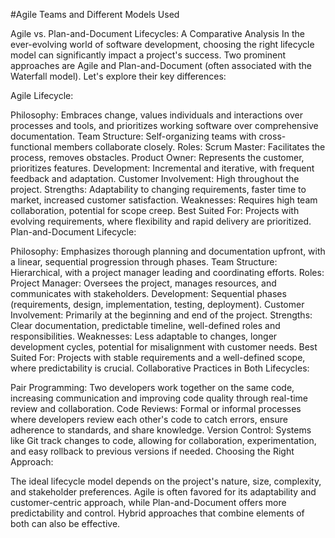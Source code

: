 #Agile Teams and Different Models Used 

Agile vs. Plan-and-Document Lifecycles: A Comparative Analysis
In the ever-evolving world of software development, choosing the right lifecycle model can significantly impact a project's success. Two prominent approaches are Agile and Plan-and-Document (often associated with the Waterfall model). Let's explore their key differences:

Agile Lifecycle:

Philosophy: Embraces change, values individuals and interactions over processes and tools, and prioritizes working software over comprehensive documentation.
Team Structure: Self-organizing teams with cross-functional members collaborate closely.
Roles:
Scrum Master: Facilitates the process, removes obstacles.
Product Owner: Represents the customer, prioritizes features.
Development: Incremental and iterative, with frequent feedback and adaptation.
Customer Involvement: High throughout the project.
Strengths: Adaptability to changing requirements, faster time to market, increased customer satisfaction.
Weaknesses: Requires high team collaboration, potential for scope creep.
Best Suited For: Projects with evolving requirements, where flexibility and rapid delivery are prioritized.
Plan-and-Document Lifecycle:

Philosophy: Emphasizes thorough planning and documentation upfront, with a linear, sequential progression through phases.
Team Structure: Hierarchical, with a project manager leading and coordinating efforts.
Roles:
Project Manager: Oversees the project, manages resources, and communicates with stakeholders.
Development: Sequential phases (requirements, design, implementation, testing, deployment).
Customer Involvement: Primarily at the beginning and end of the project.
Strengths: Clear documentation, predictable timeline, well-defined roles and responsibilities.
Weaknesses: Less adaptable to changes, longer development cycles, potential for misalignment with customer needs.
Best Suited For: Projects with stable requirements and a well-defined scope, where predictability is crucial.
Collaborative Practices in Both Lifecycles:

Pair Programming: Two developers work together on the same code, increasing communication and improving code quality through real-time review and collaboration.
Code Reviews: Formal or informal processes where developers review each other's code to catch errors, ensure adherence to standards, and share knowledge.
Version Control: Systems like Git track changes to code, allowing for collaboration, experimentation, and easy rollback to previous versions if needed.
Choosing the Right Approach:

The ideal lifecycle model depends on the project's nature, size, complexity, and stakeholder preferences. Agile is often favored for its adaptability and customer-centric approach, while Plan-and-Document offers more predictability and control. Hybrid approaches that combine elements of both can also be effective.



